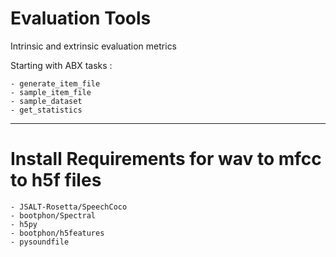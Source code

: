 # Evaluation Tools
Intrinsic and extrinsic evaluation metrics

Starting with ABX tasks : 

	- generate_item_file
	- sample_item_file
	- sample_dataset
	- get_statistics

_______

# Install Requirements for wav to mfcc to h5f files
	- JSALT-Rosetta/SpeechCoco
	- bootphon/Spectral
	- h5py 
	- bootphon/h5features
	- pysoundfile
